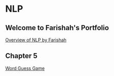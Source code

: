 # NLP
## Welcome to Farishah's Portfolio
[Overview of NLP by Farishah](https://farishah.github.io/CS6301-NLP/Overview%20of%20NLP.pdf)

## Chapter 5
[Word Guess Game](https://github.com/farishah/CS6301-NLP/tree/main/FarishahNahrin_Chapter5)


